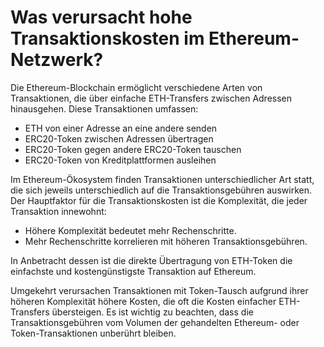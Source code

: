 # Was verursacht hohe Transaktionskosten im Ethereum-Netzwerk?

Die Ethereum-Blockchain ermöglicht verschiedene Arten von Transaktionen, die über einfache ETH-Transfers zwischen Adressen hinausgehen. Diese Transaktionen umfassen:

- ETH von einer Adresse an eine andere senden
- ERC20-Token zwischen Adressen übertragen
- ERC20-Token gegen andere ERC20-Token tauschen
- ERC20-Token von Kreditplattformen ausleihen

Im Ethereum-Ökosystem finden Transaktionen unterschiedlicher Art statt, die sich jeweils unterschiedlich auf die Transaktionsgebühren auswirken. Der Hauptfaktor für die Transaktionskosten ist die Komplexität, die jeder Transaktion innewohnt:

- Höhere Komplexität bedeutet mehr Rechenschritte.
- Mehr Rechenschritte korrelieren mit höheren Transaktionsgebühren.

In Anbetracht dessen ist die direkte Übertragung von ETH-Token die einfachste und kostengünstigste Transaktion auf Ethereum.

Umgekehrt verursachen Transaktionen mit Token-Tausch aufgrund ihrer höheren Komplexität höhere Kosten, die oft die Kosten einfacher ETH-Transfers übersteigen. Es ist wichtig zu beachten, dass die Transaktionsgebühren vom Volumen der gehandelten Ethereum- oder Token-Transaktionen unberührt bleiben.